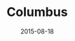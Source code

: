 ---
title: Columbus
date: 2015-08-18
images: [both-front.png, both-side.png]
props: [rbb, sb, wonder-woman-costume, rainbow-tutu, bondage-gear, black-boots, tiara, silver-sparkly-fedora, studded-black-choker, aviators, earrings, disco-ball, glitter-stick, sparkly-star-stick, flower-lights, rainbow-background, wood-chair, blue-happy-sticker, green-happy-sticker]
---